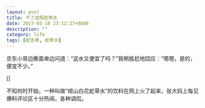 ```yaml
---
layout: post
title: 干了这瓶蛇草水
date: 2017-05-18 23:12:27+0800
description: ""
category: life
tags: [蛇舌草, 蛇草水]
---
```


京东小哥边撕面单边问道：“这水又便宜了吗？”我稍尴尬地回应：“嗯嗯，是的，便宜不少。”

[]

不知何时开始，一种叫做“崂山白花蛇草水”的饮料在网上火了起来，张大妈上每见爆料评论区十分热闹，各种调侃。
